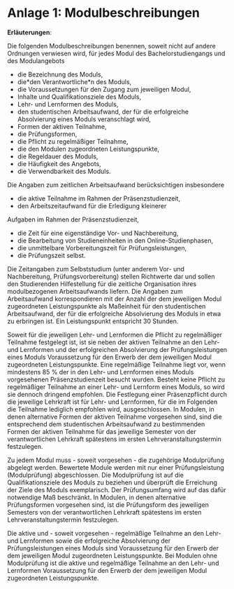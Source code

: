 # Anlage 1: Modulbeschreibungen

**Erläuterungen**:

Die folgenden Modulbeschreibungen benennen, soweit
nicht auf andere Ordnungen verwiesen wird, für jedes
Modul des Bachelorstudiengangs und des Modulangebots

- die Bezeichnung des Moduls,
- die\*den Verantwortliche\*n des Moduls,
- die Voraussetzungen für den Zugang zum jeweiligen Modul,
- Inhalte und Qualifikationsziele des Moduls,
- Lehr- und Lernformen des Moduls,
- den studentischen Arbeitsaufwand, der für die erfolgreiche Absolvierung eines Moduls veranschlagt wird,
- Formen der aktiven Teilnahme,
- die Prüfungsformen,
- die Pflicht zu regelmäßiger Teilnahme,
- die den Modulen zugeordneten Leistungspunkte,
- die Regeldauer des Moduls,
- die Häufigkeit des Angebots,
- die Verwendbarkeit des Moduls.

Die Angaben zum zeitlichen Arbeitsaufwand berücksichtigen insbesondere

- die aktive Teilnahme im Rahmen der Präsenzstudienzeit,
- den Arbeitszeitaufwand für die Erledigung kleinerer

Aufgaben im Rahmen der Präsenzstudienzeit,

- die Zeit für eine eigenständige Vor- und Nachbereitung,
- die Bearbeitung von Studieneinheiten in den Online-Studienphasen,
- die unmittelbare Vorbereitungszeit für Prüfungsleistungen,
- die Prüfungszeit selbst.

Die Zeitangaben zum Selbststudium (unter anderem
Vor- und Nachbereitung, Prüfungsvorbereitung) stellen
Richtwerte dar und sollen den Studierenden Hilfestellung für die zeitliche Organisation ihres modulbezogenen Arbeitsaufwands liefern. Die Angaben zum Arbeitsaufwand korrespondieren mit der Anzahl der dem jeweiligen Modul zugeordneten Leistungspunkte als Maßeinheit für den studentischen Arbeitsaufwand, der für die
erfolgreiche Absolvierung des Moduls in etwa zu erbringen ist. Ein Leistungspunkt entspricht 30 Stunden.

Soweit für die jeweiligen Lehr- und Lernformen die
Pflicht zu regelmäßiger Teilnahme festgelegt ist, ist sie
neben der aktiven Teilnahme an den Lehr- und Lernformen und der erfolgreichen Absolvierung der Prüfungsleistungen eines Moduls Voraussetzung für den
Erwerb der dem jeweiligen Modul zugeordneten Leistungspunkte. Eine regelmäßige Teilnahme liegt vor,
wenn mindestens 85 % der in den Lehr- und Lernformen
eines Moduls vorgesehenen Präsenzstudienzeit besucht wurden. Besteht keine Pflicht zu regelmäßiger
Teilnahme an einer Lehr- und Lernform eines Moduls,
so wird sie dennoch dringend empfohlen. Die Festlegung einer Präsenzpflicht durch die jeweilige Lehrkraft
ist für Lehr- und Lernformen, für die im Folgenden die
Teilnahme lediglich empfohlen wird, ausgeschlossen. In
Modulen, in denen alternative Formen der aktiven Teilnahme vorgesehen sind, sind die entsprechend dem
studentischen Arbeitsaufwand zu bestimmenden Formen der aktiven Teilnahme für das jeweilige Semester
von der verantwortlichen Lehrkraft spätestens im ersten
Lehrveranstaltungstermin festzulegen.

Zu jedem Modul muss - soweit vorgesehen - die zugehörige Modulprüfung abgelegt werden. Bewertete
Module werden mit nur einer Prüfungsleistung (Modulprüfung) abgeschlossen. Die Modulprüfung ist auf die
Qualifikationsziele des Moduls zu beziehen und überprüft die Erreichung der Ziele des Moduls exemplarisch.
Der Prüfungsumfang wird auf das dafür notwendige
Maß beschränkt. In Modulen, in denen alternative Prüfungsformen vorgesehen sind, ist die Prüfungsform des
jeweiligen Semesters von der verantwortlichen Lehrkraft
spätestens im ersten Lehrveranstaltungstermin festzulegen.

Die aktive und - soweit vorgesehen - regelmäßige Teilnahme an den Lehr- und Lernformen sowie die erfolgreiche Absolvierung der Prüfungsleistungen eines Moduls sind Voraussetzung für den Erwerb der dem jeweiligen Modul zugeordneten Leistungspunkte. Bei Modulen ohne Modulprüfung ist die aktive und regelmäßige
Teilnahme an den Lehr- und Lernformen Voraussetzung
für den Erwerb der dem jeweiligen Modul zugeordneten
Leistungspunkte.
